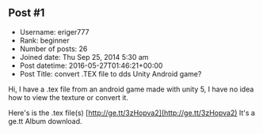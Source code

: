 ## Post #1
- Username: eriger777
- Rank: beginner
- Number of posts: 26
- Joined date: Thu Sep 25, 2014 5:30 am
- Post datetime: 2016-05-27T01:46:21+00:00
- Post Title: convert .TEX file to dds Unity Android game?

Hi, I have a .tex file from an android game made with unity 5, I have no idea how to view the texture or convert it. 

Here's is the .tex file(s) [http://ge.tt/3zHopva2](http://ge.tt/3zHopva2) It's a ge.tt Album download.
